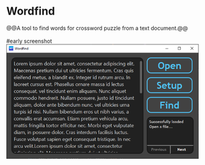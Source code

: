 # Wordfind
@@A tool to find words for crossword puzzle from a text document.@@\
\
#early screenshot\
![Wordfind Screenshot](https://github.com/TomasMacak/Wordfind/blob/master/GitHub/Wordfind.png)
